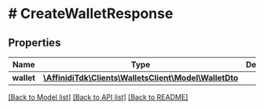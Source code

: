 # # CreateWalletResponse

## Properties

Name | Type | Description | Notes
------------ | ------------- | ------------- | -------------
**wallet** | [**\AffinidiTdk\Clients\WalletsClient\Model\WalletDto**](WalletDto.md) |  | [optional]

[[Back to Model list]](../../README.md#models) [[Back to API list]](../../README.md#endpoints) [[Back to README]](../../README.md)
